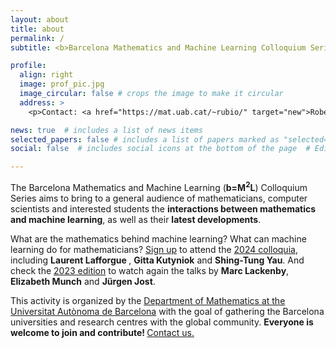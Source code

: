 ```yaml
---
layout: about
title: about
permalink: /
subtitle: <b>Barcelona Mathematics and Machine Learning Colloquium Series</b>

profile:
  align: right
  image: prof_pic.jpg
  image_circular: false # crops the image to make it circular
  address: >
    <p>Contact: <a href="https://mat.uab.cat/~rubio/" target="new">Roberto Rubio</a>    <a href="mailto:%72%6F%62%65%72%74%6F.%72%75%62%69%6F@%75%61%62.%63%61%74" title="email"><i class="fas fa-envelope"></i></a></p>

news: true  # includes a list of news items
selected_papers: false # includes a list of papers marked as "selected={true}"
social: false  # includes social icons at the bottom of the page  # Edit `_bibliography/papers.bib` and Jekyll will render your [publications page](/al-folio/publications/) automatically.

---
```


The Barcelona Mathematics and Machine Learning (<b>b=M<sup>2</sup>L</b>) Colloquium Series aims to bring to a general audience of mathematicians, computer scientists and interested students the <b>interactions between mathematics and machine learning</b>, as well as their <b>latest developments</b>.


What are the mathematics behind machine learning? What can machine learning do for mathematicians? <a href="sign_up">Sign up</a> to attend the <a href="2024">2024 colloquia</a>, including <b> Laurent Lafforgue </b>, <b>Gitta Kutyniok</b> and <b>Shing-Tung Yau</b>. And check the <a href="2024">2023 edition</a> to watch again the talks by <b>Marc Lackenby</b>, <b>Elizabeth Munch</b> and <b>Jürgen Jost</b>.

<!-- What are the mathematics behind machine learning? What can machine learning do for mathematicians? In 2023 we have had lectures by <b>Marc Lackenby</b>, <b>Elizabeth Munch</b> and <b>Jürgen Jost</b>. <a href="2023">Access here the recordings</a> and slides. <a href="sign_up">Sign up</a> if you wish to receive updates about the forthcoming 2024 colloquia. -->

This activity is organized by the <a href='https://www.uab.cat/web/maths-department-1210142393255.html'>Department of Mathematics at the Universitat Autònoma de Barcelona</a> with the goal of gathering the Barcelona universities and research centres with the global community. <b>Everyone is welcome to join and contribute! </b> <a href="mailto:%72%6F%62%65%72%74%6F.%72%75%62%69%6F@%75%61%62.%63%61%74" title="email">Contact us.</a> 